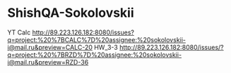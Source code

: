 # ShishQA-Sokolovskii
YT Calc http://89.223.126.182:8080/issues?q=project:%20%7BCALC%7D%20assignee:%20sokolovskii-i@mail.ru&preview=CALC-20
HW_3-3 http://89.223.126.182:8080/issues/?q=project:%20%7BRZD%7D%20assignee:%20sokolovskii-i@mail.ru&preview=RZD-36
